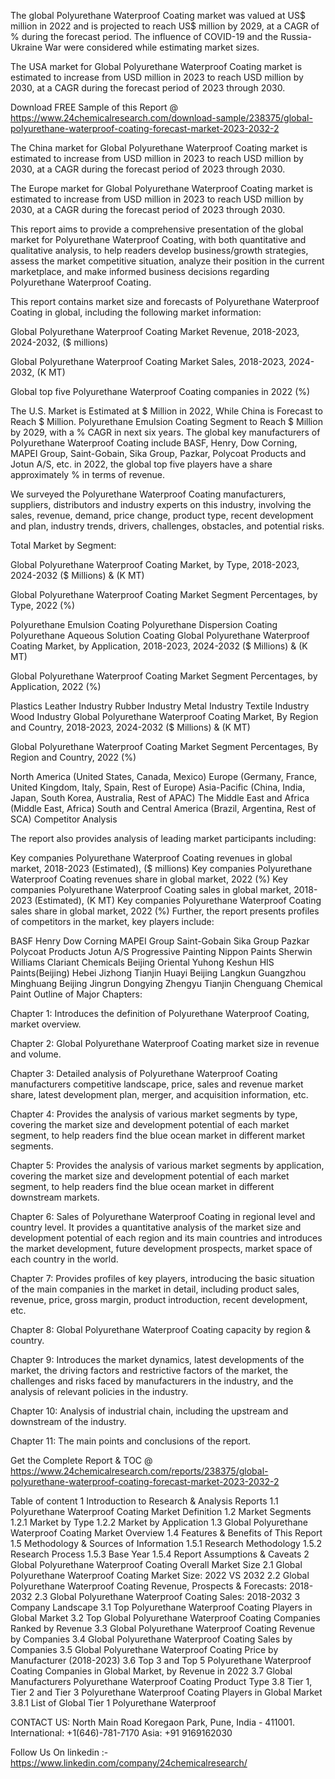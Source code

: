 The global Polyurethane Waterproof Coating market was valued at US$ million in 2022 and is projected to reach US$ million by 2029, at a CAGR of % during the forecast period. The influence of COVID-19 and the Russia-Ukraine War were considered while estimating market sizes.

The USA market for Global Polyurethane Waterproof Coating market is estimated to increase from USD million in 2023 to reach USD million by 2030, at a CAGR during the forecast period of 2023 through 2030.

Download FREE Sample of this Report @ https://www.24chemicalresearch.com/download-sample/238375/global-polyurethane-waterproof-coating-forecast-market-2023-2032-2

The China market for Global Polyurethane Waterproof Coating market is estimated to increase from USD million in 2023 to reach USD million by 2030, at a CAGR during the forecast period of 2023 through 2030.

The Europe market for Global Polyurethane Waterproof Coating market is estimated to increase from USD million in 2023 to reach USD million by 2030, at a CAGR during the forecast period of 2023 through 2030.

This report aims to provide a comprehensive presentation of the global market for Polyurethane Waterproof Coating, with both quantitative and qualitative analysis, to help readers develop business/growth strategies, assess the market competitive situation, analyze their position in the current marketplace, and make informed business decisions regarding Polyurethane Waterproof Coating.

This report contains market size and forecasts of Polyurethane Waterproof Coating in global, including the following market information:

Global Polyurethane Waterproof Coating Market Revenue, 2018-2023, 2024-2032, ($ millions)

Global Polyurethane Waterproof Coating Market Sales, 2018-2023, 2024-2032, (K MT)

Global top five Polyurethane Waterproof Coating companies in 2022 (%)

The U.S. Market is Estimated at $ Million in 2022, While China is Forecast to Reach $ Million.
Polyurethane Emulsion Coating Segment to Reach $ Million by 2029, with a % CAGR in next six years.
The global key manufacturers of Polyurethane Waterproof Coating include BASF, Henry, Dow Corning, MAPEI Group, Saint-Gobain, Sika Group, Pazkar, Polycoat Products and Jotun A/S, etc. in 2022, the global top five players have a share approximately % in terms of revenue.

We surveyed the Polyurethane Waterproof Coating manufacturers, suppliers, distributors and industry experts on this industry, involving the sales, revenue, demand, price change, product type, recent development and plan, industry trends, drivers, challenges, obstacles, and potential risks.

Total Market by Segment:

Global Polyurethane Waterproof Coating Market, by Type, 2018-2023, 2024-2032 ($ Millions) & (K MT)

Global Polyurethane Waterproof Coating Market Segment Percentages, by Type, 2022 (%)

Polyurethane Emulsion Coating
Polyurethane Dispersion Coating
Polyurethane Aqueous Solution Coating
Global Polyurethane Waterproof Coating Market, by Application, 2018-2023, 2024-2032 ($ Millions) & (K MT)

Global Polyurethane Waterproof Coating Market Segment Percentages, by Application, 2022 (%)

Plastics
Leather Industry
Rubber Industry
Metal Industry
Textile Industry
Wood Industry
Global Polyurethane Waterproof Coating Market, By Region and Country, 2018-2023, 2024-2032 ($ Millions) & (K MT)

Global Polyurethane Waterproof Coating Market Segment Percentages, By Region and Country, 2022 (%)

North America (United States, Canada, Mexico)
Europe (Germany, France, United Kingdom, Italy, Spain, Rest of Europe)
Asia-Pacific (China, India, Japan, South Korea, Australia, Rest of APAC)
The Middle East and Africa (Middle East, Africa)
South and Central America (Brazil, Argentina, Rest of SCA)
Competitor Analysis

The report also provides analysis of leading market participants including:

Key companies Polyurethane Waterproof Coating revenues in global market, 2018-2023 (Estimated), ($ millions)
Key companies Polyurethane Waterproof Coating revenues share in global market, 2022 (%)
Key companies Polyurethane Waterproof Coating sales in global market, 2018-2023 (Estimated), (K MT)
Key companies Polyurethane Waterproof Coating sales share in global market, 2022 (%)
Further, the report presents profiles of competitors in the market, key players include:

BASF
Henry
Dow Corning
MAPEI Group
Saint-Gobain
Sika Group
Pazkar
Polycoat Products
Jotun A/S
Progressive Painting
Nippon Paints
Sherwin Williams
Clariant Chemicals
Beijing Oriental Yuhong
Keshun
HIS Paints(Beijing)
Hebei Jizhong
Tianjin Huayi
Beijing Langkun
Guangzhou Minghuang
Beijing Jingrun
Dongying Zhengyu
Tianjin Chenguang Chemical Paint
Outline of Major Chapters:

Chapter 1: Introduces the definition of Polyurethane Waterproof Coating, market overview.

Chapter 2: Global Polyurethane Waterproof Coating market size in revenue and volume.

Chapter 3: Detailed analysis of Polyurethane Waterproof Coating manufacturers competitive landscape, price, sales and revenue market share, latest development plan, merger, and acquisition information, etc.

Chapter 4: Provides the analysis of various market segments by type, covering the market size and development potential of each market segment, to help readers find the blue ocean market in different market segments.

Chapter 5: Provides the analysis of various market segments by application, covering the market size and development potential of each market segment, to help readers find the blue ocean market in different downstream markets.

Chapter 6: Sales of Polyurethane Waterproof Coating in regional level and country level. It provides a quantitative analysis of the market size and development potential of each region and its main countries and introduces the market development, future development prospects, market space of each country in the world.

Chapter 7: Provides profiles of key players, introducing the basic situation of the main companies in the market in detail, including product sales, revenue, price, gross margin, product introduction, recent development, etc.

Chapter 8: Global Polyurethane Waterproof Coating capacity by region & country.

Chapter 9: Introduces the market dynamics, latest developments of the market, the driving factors and restrictive factors of the market, the challenges and risks faced by manufacturers in the industry, and the analysis of relevant policies in the industry.

Chapter 10: Analysis of industrial chain, including the upstream and downstream of the industry.

Chapter 11: The main points and conclusions of the report.

Get the Complete Report & TOC @ https://www.24chemicalresearch.com/reports/238375/global-polyurethane-waterproof-coating-forecast-market-2023-2032-2

Table of content
1 Introduction to Research & Analysis Reports
1.1 Polyurethane Waterproof Coating Market Definition
1.2 Market Segments
1.2.1 Market by Type
1.2.2 Market by Application
1.3 Global Polyurethane Waterproof Coating Market Overview
1.4 Features & Benefits of This Report
1.5 Methodology & Sources of Information
1.5.1 Research Methodology
1.5.2 Research Process
1.5.3 Base Year
1.5.4 Report Assumptions & Caveats
2 Global Polyurethane Waterproof Coating Overall Market Size
2.1 Global Polyurethane Waterproof Coating Market Size: 2022 VS 2032
2.2 Global Polyurethane Waterproof Coating Revenue, Prospects & Forecasts: 2018-2032
2.3 Global Polyurethane Waterproof Coating Sales: 2018-2032
3 Company Landscape
3.1 Top Polyurethane Waterproof Coating Players in Global Market
3.2 Top Global Polyurethane Waterproof Coating Companies Ranked by Revenue
3.3 Global Polyurethane Waterproof Coating Revenue by Companies
3.4 Global Polyurethane Waterproof Coating Sales by Companies
3.5 Global Polyurethane Waterproof Coating Price by Manufacturer (2018-2023)
3.6 Top 3 and Top 5 Polyurethane Waterproof Coating Companies in Global Market, by Revenue in 2022
3.7 Global Manufacturers Polyurethane Waterproof Coating Product Type
3.8 Tier 1, Tier 2 and Tier 3 Polyurethane Waterproof Coating Players in Global Market
3.8.1 List of Global Tier 1 Polyurethane Waterproof

CONTACT US:
North Main Road Koregaon Park, Pune, India - 411001.
International: +1(646)-781-7170
Asia: +91 9169162030

Follow Us On linkedin :- https://www.linkedin.com/company/24chemicalresearch/
